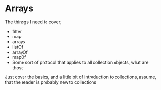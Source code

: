 # Arrays

The thinsgs I need to cover;

* filter
* map
* arrays
* listOf
* arrayOf
* mapOf
* Some sort of protocol that applies to all collection objects, what are those

Just cover the basics, and a little bit of introduction to collections, assume, that the reader is probably new to collections

